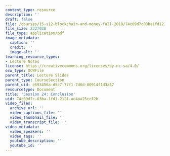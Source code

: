 ```yaml
---
content_type: resource
description: ''
draft: false
file: /courses/15-s12-blockchain-and-money-fall-2018/74c09d7c03ba1fd12121ae4aa25ccf2b_MIT15_S12F18_ses24.pdf
file_size: 2327028
file_type: application/pdf
image_metadata:
  caption: ''
  credit: ''
  image-alt: ''
learning_resource_types:
- Lecture Notes
license: https://creativecommons.org/licenses/by-nc-sa/4.0/
ocw_type: OCWFile
parent_title: Lecture Slides
parent_type: CourseSection
parent_uid: e593456a-d5c7-77f1-7d6d-00914f1d3a57
resourcetype: Document
title: 'Session 24: Conclusion'
uid: 74c09d7c-03ba-1fd1-2121-ae4aa25ccf2b
video_files:
  archive_url: ''
  video_captions_file: ''
  video_thumbnail_file: ''
  video_transcript_file: ''
video_metadata:
  video_speakers: ''
  video_tags: ''
  youtube_description: ''
  youtube_id: ''
---
```

